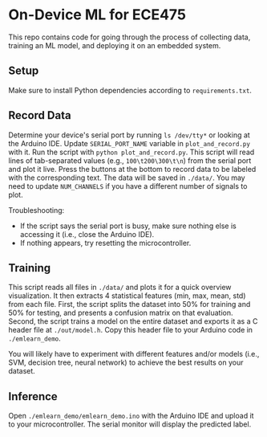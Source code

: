 # On-Device ML for ECE475

This repo contains code for going through the process of collecting data, training an ML model, and deploying it on an embedded system.

## Setup

Make sure to install Python dependencies according to `requirements.txt`.

## Record Data

Determine your device's serial port by running `ls /dev/tty*` or looking at the Arduino IDE.
Update `SERIAL_PORT_NAME` variable in `plot_and_record.py` with it.
Run the script with `python plot_and_record.py`.
This script will read lines of tab-separated values (e.g., `100\t200\300\t\n`) from the serial port and plot it live.
Press the buttons at the bottom to record data to be labeled with the corresponding text.
The data will be saved in `./data/`.
You may need to update `NUM_CHANNELS` if you have a different number of signals to plot.

Troubleshooting:
- If the script says the serial port is busy, make sure nothing else is accessing it (i.e., close the Arduino IDE).
- If nothing appears, try resetting the microcontroller.

## Training

This script reads all files in `./data/` and plots it for a quick overview visualization.
It then extracts 4 statistical features (min, max, mean, std) from each file.
First, the script splits the dataset into 50% for training and 50% for testing, and presents a confusion matrix on that evaluation.
Second, the script trains a model on the entire dataset and exports it as a C header file at `./out/model.h`.
Copy this header file to your Arduino code in `./emlearn_demo`.

You will likely have to experiment with different features and/or models (i.e., SVM, decision tree, neural network) to achieve the best results on your dataset.

## Inference

Open `./emlearn_demo/emlearn_demo.ino` with the Arduino IDE and upload it to your microcontroller.
The serial monitor will display the predicted label.

